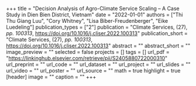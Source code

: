 +++
title = "Decision Analysis of Agro-Climate Service Scaling – A Case Study in Dien Bien District, Vietnam"
date = "2022-01-01"
authors = ["Thi Thu Giang Luu", "Cory Whitney", "Lisa Biber-Freudenberger", "Eike Luedeling"]
publication_types = ["2"]
publication = "Climate Services, (27), _pp. 100313_, https://doi.org/10.1016/j.cliser.2022.100313"
publication_short = "Climate Services, (27), _pp. 100313_, https://doi.org/10.1016/j.cliser.2022.100313"
abstract = ""
abstract_short = ""
image_preview = ""
selected = false
projects = []
tags = []
url_pdf = "https://linkinghub.elsevier.com/retrieve/pii/S2405880722000310"
url_preprint = ""
url_code = ""
url_dataset = ""
url_project = ""
url_slides = ""
url_video = ""
url_poster = ""
url_source = ""
math = true
highlight = true
[header]
image = ""
caption = ""
+++
